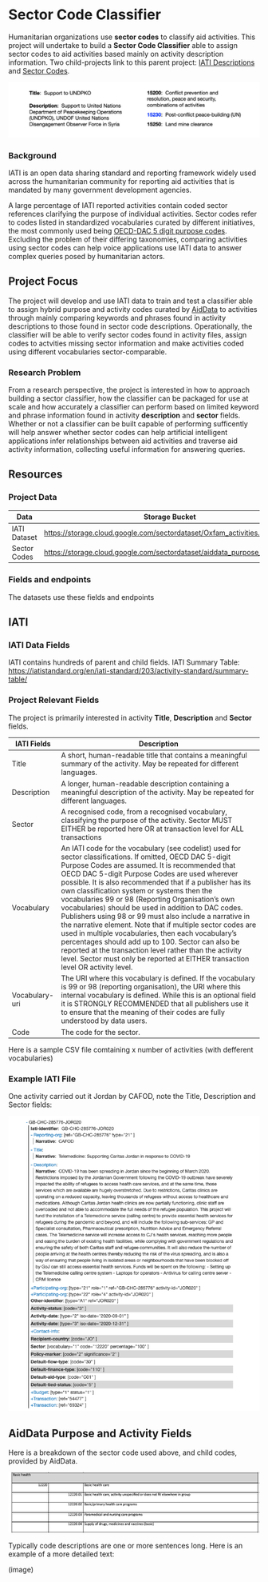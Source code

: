 # Sector Code Classifier

Humanitarian organizations use **sector codes** to classify aid activities. This project will undertake to build a **Sector Code Classifier** able to assign sector codes to aid activities based mainly on activity description information. Two child-projects link to this parent project: [IATI Descriptions]() and [Sector Codes]().

![activity code](https://github.com/brentxphillips/CSRMP/blob/main/activity_code.png)

### Background

IATI is an open data sharing standard and reporting framework widely used across the humanitarian community for reporting aid activities that is mandated by many government development agencies.

A large percentage of IATI reported activities contain coded sector references clarifying the purpose of individual activities. Sector codes refer to codes listed in standardized vocabularies curated by different initiatives, the most commonly used being [OECD-DAC 5 digit purpose codes](https://iatistandard.org/en/iati-standard/203/codelists/sector/). Excluding the problem of their differing taxonomies, comparing activities using sector codes can help voice applications use IATI data to answer complex queries posed by humanitarian actors.

## Project Focus

The project will develop and use IATI data to train and test a classifier able to assign hybrid purpose and activity codes curated by [AidData](https://www.aiddata.org/) to activities through mainly comparing keywords and phrases found in activity descriptions to those found in sector code descriptions. Operationally, the classifier will be able to verify sector codes found in activity files, assign codes to actvities missing sector information and make activities coded using different vocabularies sector-comparable.

### Research Problem

From a research perspective, the project is interested in how to approach building a sector classifier, how the classifier can be packaged for use at scale and how accurately a classifier can perform based on limited keyword and phrase information found in activity **description** and **sector** fields. Whether or not a classifier can be built capable of performing sufficently will help answer whether sector codes can help artificial intelligent applications infer relationships between aid activities and traverse aid activity information, collecting useful information for answering queries.

## Resources

### Project Data

Data | Storage Bucket
---- | ----
IATI Dataset | https://storage.cloud.google.com/sectordataset/Oxfam_activities.csv
Sector Codes | https://storage.cloud.google.com/sectordataset/aiddata_purpose_codes.csv

### Fields and endpoints

The datasets use these fields and endpoints

## IATI

### IATI Data Fields

IATI contains hundreds of parent and child fields. IATI Summary Table: https://iatistandard.org/en/iati-standard/203/activity-standard/summary-table/

### Project Relevant Fields

The project is primarily interested in activity **Title**, **Description** and **Sector** fields.

IATI Fields | Description
---- | ----
Title | A short, human-readable title that contains a meaningful summary of the activity. May be repeated for different languages.
Description | A longer, human-readable description containing a meaningful description of the activity. May be repeated for different languages.
Sector | A recognised code, from a recognised vocabulary, classifying the purpose of the activity. Sector MUST EITHER be reported here OR at transaction level for ALL transactions
Vocabulary | An IATI code for the vocabulary (see codelist) used for sector classifications. If omitted, OECD DAC 5-digit Purpose Codes are assumed. It is recommended that OECD DAC 5-digit Purpose Codes are used wherever possible. It is also recommended that if a publisher has its own classification system or systems then the vocabularies 99 or 98 (Reporting Organisation’s own vocabularies) should be used in addition to DAC codes. Publishers using 98 or 99 must also include a narrative in the narrative element. Note that if multiple sector codes are used in multiple vocabularies, then each vocabulary’s percentages should add up to 100. Sector can also be reported at the transaction level rather than the activity level. Sector must only be reported at EITHER transaction level OR activity level.
Vocabulary-uri | The URI where this vocabulary is defined. If the vocabulary is 99 or 98 (reporting organisation), the URI where this internal vocabulary is defined. While this is an optional field it is STRONGLY RECOMMENDED that all publishers use it to ensure that the meaning of their codes are fully understood by data users.
Code | The code for the sector.

Here is a sample CSV file comtaining x number of activities (with defferent vocabularies)

### Example IATI File

One activity carried out it Jordan by CAFOD, note the Title, Description and Sector fields:

![file](https://github.com/brentxphillips/CSRMP/blob/main/iati_example.png)

## AidData Purpose and Activity Fields

Here is a breakdown of the sector code used above, and child codes, provided by AidData. 

![basic health](https://github.com/brentxphillips/CSRMP/blob/main/basic_health.png)

Typically code descriptions are one or more sentences long. Here is an example of a more detailed text:

(image)


